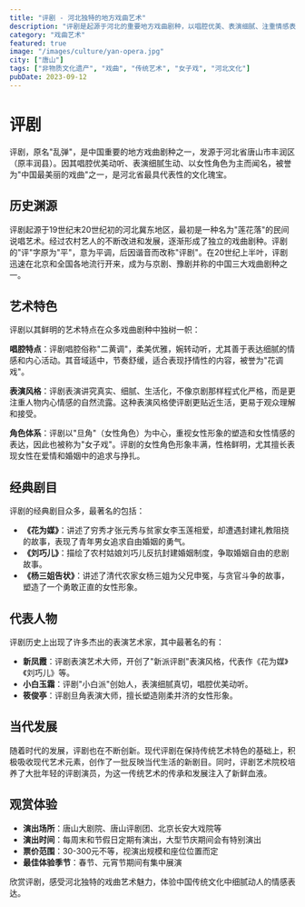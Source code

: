 ```yaml
---
title: "评剧 - 河北独特的地方戏曲艺术"
description: "评剧是起源于河北的重要地方戏曲剧种，以唱腔优美、表演细腻、注重情感表达为特点，被誉为'花调戏'和'女子戏'。"
category: "戏曲艺术"
featured: true
image: "/images/culture/yan-opera.jpg"
city: ["唐山"]
tags: ["非物质文化遗产", "戏曲", "传统艺术", "女子戏", "河北文化"]
pubDate: 2023-09-12
---
```


# 评剧

评剧，原名"乱弹"，是中国重要的地方戏曲剧种之一，发源于河北省唐山市丰润区（原丰润县）。因其唱腔优美动听、表演细腻生动、以女性角色为主而闻名，被誉为"中国最美丽的戏曲"之一，是河北省最具代表性的文化瑰宝。

## 历史渊源

评剧起源于19世纪末20世纪初的河北冀东地区，最初是一种名为"莲花落"的民间说唱艺术。经过农村艺人的不断改进和发展，逐渐形成了独立的戏曲剧种。评剧的"评"字原为"平"，意为平调，后因谐音而改称"评剧"。在20世纪上半叶，评剧迅速在北京和全国各地流行开来，成为与京剧、豫剧并称的中国三大戏曲剧种之一。

## 艺术特色

评剧以其鲜明的艺术特点在众多戏曲剧种中独树一帜：

**唱腔特点**：评剧唱腔俗称"二黄调"，柔美优雅，婉转动听，尤其善于表达细腻的情感和内心活动。其音域适中，节奏舒缓，适合表现抒情性的内容，被誉为"花调戏"。

**表演风格**：评剧表演讲究真实、细腻、生活化，不像京剧那样程式化严格，而是更注重人物内心情感的自然流露。这种表演风格使评剧更贴近生活，更易于观众理解和接受。

**角色体系**：评剧以"旦角"（女性角色）为中心，重视女性形象的塑造和女性情感的表达，因此也被称为"女子戏"。评剧的女性角色形象丰满，性格鲜明，尤其擅长表现女性在爱情和婚姻中的追求与挣扎。

## 经典剧目

评剧的经典剧目众多，最著名的包括：

- **《花为媒》**：讲述了穷秀才张元秀与贫家女李玉莲相爱，却遭遇封建礼教阻挠的故事，表现了青年男女追求自由婚姻的勇气。
- **《刘巧儿》**：描绘了农村姑娘刘巧儿反抗封建婚姻制度，争取婚姻自由的悲剧故事。
- **《杨三姐告状》**：讲述了清代农家女杨三姐为父兄申冤，与贪官斗争的故事，塑造了一个勇敢正直的女性形象。

## 代表人物

评剧历史上出现了许多杰出的表演艺术家，其中最著名的有：

- **新凤霞**：评剧表演艺术大师，开创了"新派评剧"表演风格，代表作《花为媒》《刘巧儿》等。
- **小白玉霜**：评剧"小白派"创始人，表演细腻真切，唱腔优美动听。
- **筱俊亭**：评剧旦角表演大师，擅长塑造刚柔并济的女性形象。

## 当代发展

随着时代的发展，评剧也在不断创新。现代评剧在保持传统艺术特色的基础上，积极吸收现代艺术元素，创作了一批反映当代生活的新剧目。同时，评剧艺术院校培养了大批年轻的评剧演员，为这一传统艺术的传承和发展注入了新鲜血液。

## 观赏体验

- **演出场所**：唐山大剧院、唐山评剧团、北京长安大戏院等
- **演出时间**：每周末和节假日定期有演出，大型节庆期间会有特别演出
- **票价范围**：30-300元不等，视演出规模和座位位置而定
- **最佳体验季节**：春节、元宵节期间有集中展演

欣赏评剧，感受河北独特的戏曲艺术魅力，体验中国传统文化中细腻动人的情感表达。 